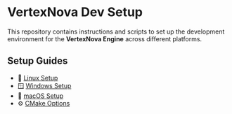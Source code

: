 # VertexNova Dev Setup

This repository contains instructions and scripts to set up the development environment for the **VertexNova Engine** across different platforms.

## Setup Guides

- 🐧 [Linux Setup](./LINUX_SETUP.md)
- 🪟 [Windows Setup](./WINDOWS_SETUP.md)
- 🍎 [macOS Setup](./MAC_SETUP.md)
- ⚙️ [CMake Options](./CMAKE_OPTIONS.md)
